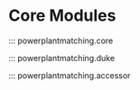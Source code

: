 <!--
SPDX-FileCopyrightText: 2025 Contributors to powerplantmatching <https://github.com/pypsa/powerplantmatching>

SPDX-License-Identifier: MIT
-->

# Core Modules

::: powerplantmatching.core

::: powerplantmatching.duke

::: powerplantmatching.accessor
